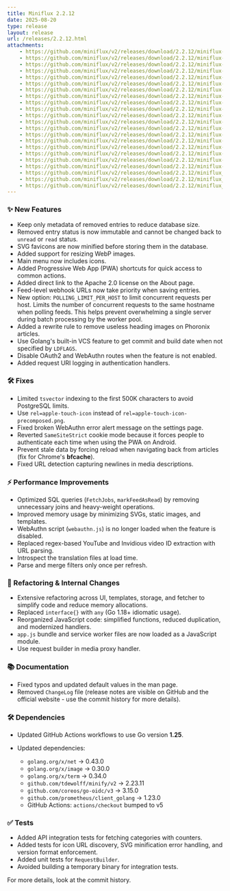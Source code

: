 ```yaml
---
title: Miniflux 2.2.12
date: 2025-08-20
type: release
layout: release
url: /releases/2.2.12.html
attachments:
    - https://github.com/miniflux/v2/releases/download/2.2.12/miniflux-darwin-amd64
    - https://github.com/miniflux/v2/releases/download/2.2.12/miniflux-darwin-amd64.sha256
    - https://github.com/miniflux/v2/releases/download/2.2.12/miniflux-darwin-arm64
    - https://github.com/miniflux/v2/releases/download/2.2.12/miniflux-darwin-arm64.sha256
    - https://github.com/miniflux/v2/releases/download/2.2.12/miniflux-freebsd-amd64
    - https://github.com/miniflux/v2/releases/download/2.2.12/miniflux-freebsd-amd64.sha256
    - https://github.com/miniflux/v2/releases/download/2.2.12/miniflux-linux-amd64
    - https://github.com/miniflux/v2/releases/download/2.2.12/miniflux-linux-amd64.sha256
    - https://github.com/miniflux/v2/releases/download/2.2.12/miniflux-linux-arm64
    - https://github.com/miniflux/v2/releases/download/2.2.12/miniflux-linux-arm64.sha256
    - https://github.com/miniflux/v2/releases/download/2.2.12/miniflux-linux-armv5
    - https://github.com/miniflux/v2/releases/download/2.2.12/miniflux-linux-armv5.sha256
    - https://github.com/miniflux/v2/releases/download/2.2.12/miniflux-linux-armv6
    - https://github.com/miniflux/v2/releases/download/2.2.12/miniflux-linux-armv6.sha256
    - https://github.com/miniflux/v2/releases/download/2.2.12/miniflux-linux-armv7
    - https://github.com/miniflux/v2/releases/download/2.2.12/miniflux-linux-armv7.sha256
    - https://github.com/miniflux/v2/releases/download/2.2.12/miniflux-openbsd-amd64
    - https://github.com/miniflux/v2/releases/download/2.2.12/miniflux-openbsd-amd64.sha256
    - https://github.com/miniflux/v2/releases/download/2.2.12/miniflux-2.2.12-1.0.x86_64.rpm
    - https://github.com/miniflux/v2/releases/download/2.2.12/miniflux_2.2.12_amd64.deb
    - https://github.com/miniflux/v2/releases/download/2.2.12/miniflux_2.2.12_arm64.deb
    - https://github.com/miniflux/v2/releases/download/2.2.12/miniflux_2.2.12_armhf.deb
---
```


### ✨ New Features

* Keep only metadata of removed entries to reduce database size.
* Removed entry status is now immutable and cannot be changed back to `unread` or `read` status.
* SVG favicons are now minified before storing them in the database.
* Added support for resizing WebP images.
* Main menu now includes icons.
* Added Progressive Web App (PWA) shortcuts for quick access to common actions.
* Added direct link to the Apache 2.0 license on the About page.
* Feed-level webhook URLs now take priority when saving entries.
* New option: `POLLING_LIMIT_PER_HOST` to limit concurrent requests per host.
  Limits the number of concurrent requests to the same hostname when polling feeds.
  This helps prevent overwhelming a single server during batch processing by the worker pool.
* Added a rewrite rule to remove useless heading images on Phoronix articles.
* Use Golang's built-in VCS feature to get commit and build date when not specified by `LDFLAGS`.
* Disable OAuth2 and WebAuthn routes when the feature is not enabled.
* Added request URI logging in authentication handlers.

### 🛠 Fixes

* Limited `tsvector` indexing to the first 500K characters to avoid PostgreSQL limits.
* Use `rel=apple-touch-icon` instead of `rel=apple-touch-icon-precomposed.png`.
* Fixed broken WebAuthn error alert message on the settings page.
* Reverted `SameSiteStrict` cookie mode because it forces people to authenticate each time when using the PWA on Android.
* Prevent stale data by forcing reload when navigating back from articles (fix for Chrome's **bfcache**).
* Fixed URL detection capturing newlines in media descriptions.

### ⚡ Performance Improvements

* Optimized SQL queries (`FetchJobs`, `markFeedAsRead`) by removing unnecessary joins and heavy-weight operations.
* Improved memory usage by minimizing SVGs, static images, and templates.
* WebAuthn script (`webauthn.js`) is no longer loaded when the feature is disabled.
* Replaced regex-based YouTube and Invidious video ID extraction with URL parsing.
* Introspect the translation files at load time.
* Parse and merge filters only once per refresh.

### 🔧 Refactoring & Internal Changes

* Extensive refactoring across UI, templates, storage, and fetcher to simplify code and reduce memory allocations.
* Replaced `interface{}` with `any` (Go 1.18+ idiomatic usage).
* Reorganized JavaScript code: simplified functions, reduced duplication, and modernized handlers.
* `app.js` bundle and service worker files are now loaded as a JavaScript module.
* Use request builder in media proxy handler.

### 📚 Documentation

* Fixed typos and updated default values in the man page.
* Removed `ChangeLog` file (release notes are visible on GitHub and the official website - use the commit history for more details).

### 🛠 Dependencies

* Updated GitHub Actions workflows to use Go version **1.25**.
* Updated dependencies:

  * `golang.org/x/net` → 0.43.0
  * `golang.org/x/image` → 0.30.0
  * `golang.org/x/term` → 0.34.0
  * `github.com/tdewolff/minify/v2` → 2.23.11
  * `github.com/coreos/go-oidc/v3` → 3.15.0
  * `github.com/prometheus/client_golang` → 1.23.0
  * GitHub Actions: `actions/checkout` bumped to v5

### ✅ Tests

* Added API integration tests for fetching categories with counters.
* Added tests for icon URL discovery, SVG minification error handling, and version format enforcement.
* Added unit tests for `RequestBuilder`.
* Avoided building a temporary binary for integration tests.


For more details, look at the commit history.
